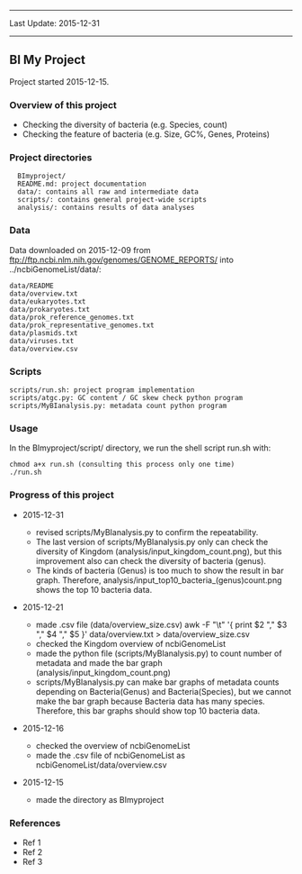 -----------------------  

Last Update: 2015-12-31

-----------------------

## BI My Project

Project started 2015-12-15.

### Overview of this project
- Checking the diversity of bacteria (e.g. Species, count)
- Checking the feature of bacteria (e.g. Size, GC%, Genes, Proteins)

### Project directories

      BImyproject/
      README.md: project documentation
      data/: contains all raw and intermediate data
      scripts/: contains general project-wide scripts
      analysis/: contains results of data analyses

### Data

Data downloaded on 2015-12-09 from ftp://ftp.ncbi.nlm.nih.gov/genomes/GENOME_REPORTS/ into ../ncbiGenomeList/data/:

    data/README
    data/overview.txt
    data/eukaryotes.txt
    data/prokaryotes.txt
    data/prok_reference_genomes.txt
    data/prok_representative_genomes.txt
    data/plasmids.txt
    data/viruses.txt
    data/overview.csv

### Scripts

    scripts/run.sh: project program implementation
    scripts/atgc.py: GC content / GC skew check python program
    scripts/MyBIanalysis.py: metadata count python program

### Usage

In the BImyproject/script/ directory, we run the shell script run.sh with:  

    chmod a+x run.sh (consulting this process only one time)
    ./run.sh

### Progress of this project
- 2015-12-31
  - revised scripts/MyBIanalysis.py to confirm the repeatability.
  - The last version of scripts/MyBIanalysis.py only can check the diversity of Kingdom (analysis/input_kingdom_count.png), but this improvement also can check the diversity of bacteria (genus).
  - The kinds of bacteria (Genus) is too much to show the result in bar graph. Therefore, analysis/input_top10_bacteria_(genus)count.png shows the top 10 bacteria data.

- 2015-12-21
  - made .csv file (data/overview_size.csv)
        awk -F "\t" '{ print $2 "," $3 "," $4 "," $5 }' data/overview.txt > data/overview_size.csv
  - checked the Kingdom overview of ncbiGenomeList
  - made the python file (scripts/MyBIanalysis.py) to count number of metadata and made the bar graph (analysis/input_kingdom_count.png)
  - scripts/MyBIanalysis.py can make bar graphs of metadata counts depending on  Bacteria(Genus) and Bacteria(Species), but we cannot make the bar graph because Bacteria data has many species. Therefore, this bar graphs should show top 10 bacteria data.

- 2015-12-16
  - checked the overview of ncbiGenomeList
  - made the .csv file of ncbiGenomeList as ncbiGenomeList/data/overview.csv

- 2015-12-15
  - made the directory as BImyproject

### References

- Ref 1
- Ref 2
- Ref 3
